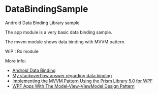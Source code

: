 # DataBindingSample
Android Data Binding Library sample

The app module is a very basic data binding sample.

The mvvm module shows data binding with MVVM pattern.

WIP : Rx module

More info: 

* [Android Data Binding](https://developer.android.com/tools/data-binding/guide.html)
* [My stackoverflow answer regarding data binding](http://stackoverflow.com/questions/6007941/android-data-binding-similar-to-wpf/30520293#30520293)
* [Implementing the MVVM Pattern Using the Prism Library 5.0 for WPF](https://msdn.microsoft.com/en-us/library/gg405484%28v=pandp.40%29.aspx)
* [WPF Apps With The Model-View-ViewModel Design Pattern](https://msdn.microsoft.com/en-us/magazine/dd419663.aspx)
